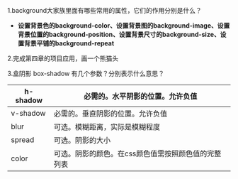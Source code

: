 1.background大家族里面有哪些常用的属性，它们的作用分别是什么？

- **设置背景色的background-color、设置背景图的background-image、设置背景位置的background-position、设置背景尺寸的background-size、设置背景平铺的background-repeat**

2.完成第四章的项目应用，画一个熊猫头

3.盒阴影 box-shadow 有几个参数？分别表示什么意思？

| h-shadow | 必需的。水平阴影的位置。允许负值                    |
| -------- | --------------------------------------------------- |
| v-shadow | 必需的。垂直阴影的位置。允许负值                    |
| blur     | 可选。模糊距离，实际是模糊程度                      |
| spread   | 可选。阴影的大小                                    |
| color    | 可选。阴影的颜色。在css颜色值需按照颜色值的完整列表 |

